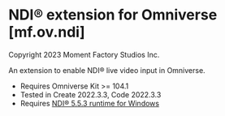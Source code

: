 # NDI® extension for Omniverse [mf.ov.ndi]
Copyright 2023 Moment Factory Studios Inc.

An extension to enable NDI® live video input in Omniverse.

- Requires Omniverse Kit >= 104.1
- Tested in Create 2022.3.3, Code 2022.3.3
- Requires [NDI® 5.5.3 runtime for Windows](https://go.ndi.tv/tools-for-windows)
